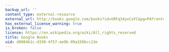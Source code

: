 ```yaml
---
backup_url: ''
content_type: external-resource
external_url: http://books.google.com/books?id=URFq34yxCaYC&pg=PAfrontcover
has_external_license_warning: true
is_broken: false
license: https://en.wikipedia.org/wiki/All_rights_reserved
title: Google Books
uid: d8084b1c-d330-4f57-ae9b-09a156bcc13e
---
```

